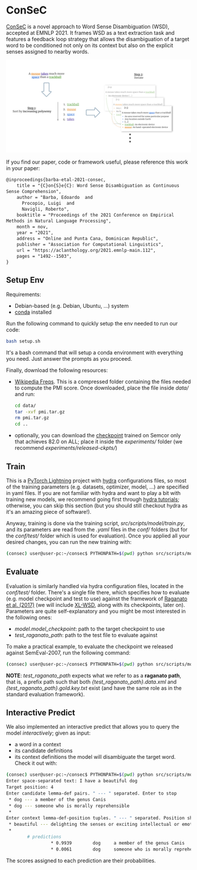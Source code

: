 # ConSeC

[ConSeC](https://aclanthology.org/2021.emnlp-main.112/) is a novel approach to Word Sense Disambiguation (WSD), accepted at EMNLP 2021. It frames WSD as a text extraction task and features a feedback loop strategy that allows the disambiguation of a target word to be conditioned not only on its context but also on the explicit senses assigned to nearby words.

![ConSeC Image](data/repo-assets/consec.png)

If you find our paper, code or framework useful, please reference this work in your paper:

```
@inproceedings{barba-etal-2021-consec,
    title = "{C}on{S}e{C}: Word Sense Disambiguation as Continuous Sense Comprehension",
    author = "Barba, Edoardo  and
      Procopio, Luigi  and
      Navigli, Roberto",
    booktitle = "Proceedings of the 2021 Conference on Empirical Methods in Natural Language Processing",
    month = nov,
    year = "2021",
    address = "Online and Punta Cana, Dominican Republic",
    publisher = "Association for Computational Linguistics",
    url = "https://aclanthology.org/2021.emnlp-main.112",
    pages = "1492--1503",
}
```

## Setup Env

Requirements:
* Debian-based (e.g. Debian, Ubuntu, ...) system 
* [conda](https://docs.conda.io/en/latest/) installed

Run the following command to quickly setup the env needed to run our code:
```bash
bash setup.sh
```

It's a bash command that will setup a conda environment with everything you need. Just answer the prompts as you proceed.

Finally, download the following resources:
* [Wikipedia Freqs](https://drive.google.com/file/d/1WqNKZZFXM1xrVlDUOFSwMBINJGFlbM_l/view?usp=sharing). This is a compressed
  folder containing the files needed to compute the PMI score. Once downloaded, place the file inside *data/* and run:
  ```bash
  cd data/
  tar -xvf pmi.tar.gz
  rm pmi.tar.gz
  cd ..
  ```
* optionally, you can download the [checkpoint](https://drive.google.com/file/d/15__onFMnfGKKyulFxQLStUxdNKiqq-Rn/view?usp=sharing) trained on Semcor only that achieves 82.0 on ALL;
  place it inside the *experiments/* folder (we recommend *experiments/released-ckpts/*)

## Train

This is a [PyTorch Lightning](https://www.pytorchlightning.ai/) project with [hydra](https://hydra.cc/) configurations files,
so most of the training parameters (e.g. datasets, optimizer, model, ...) are specified in yaml files. If you are
not familiar with hydra and want to play a bit with training new models, we recommend going first through
[hydra tutorials](https://hydra.cc/docs/tutorials/intro); otherwise, you can skip this section (but you should still checkout
hydra as it's an amazing piece of software!).

Anyway, training is done via the training script, *src/scripts/model/train.py*, and its parameters are read from the *.yaml* files in the *conf/* 
folders (but for the *conf/test/* folder which is used for evaluation). Once you applied all your desired changes, you can
run the new training with:
```bash
(consec) user@user-pc:~/consec$ PYTHONPATH=$(pwd) python src/scripts/model/train.py
```

## Evaluate

Evaluation is similarly handled via hydra configuration files, located in the *conf/test/* folder. There's a single file
there, which specifies how to evaluate (e.g. model checkpoint and test to use) against the framework of 
[Raganato et al. (2017)](https://www.aclweb.org/anthology/E17-1010.pdf) (we will include [XL-WSD](https://sapienzanlp.github.io/xl-wsd/), along with its checkpoints, later on). 
Parameters are quite self-explanatory and you might be most interested in the following ones:
* *model.model_checkpoint*: path to the target checkpoint to use
* *test_raganato_path*: path to the test file to evaluate against

To make a practical example, to evaluate the checkpoint we released against SemEval-2007, run the following command:
```bash
(consec) user@user-pc:~/consec$ PYTHONPATH=$(pwd) python src/scripts/model/raganato_evaluate.py model.model_checkpoint=experiments/released-ckpts/consec_semcor_normal_best.ckpt test_raganato_path=data/WSD_Evaluation_Framework/Evaluation_Datasets/semeval2007/semeval2007
```

**NOTE**: *test_raganato_path* expects what we refer to as a **raganato path**, that is, a prefix path such that both 
*{test_raganato_path}.data.xml* and *{test_raganato_path}.gold.key.txt* exist (and have the same role as in the standard
evaluation framework).

## Interactive Predict

We also implemented an interactive predict that allows you to query the model *interactively*; given as input:
* a word in a context
* its candidate definitions
* its context definitions
the model will disambiguate the target word. Check it out with:
```bash
(consec) user@user-pc:~/consec$ PYTHONPATH=$(pwd) python src/scripts/model/predict.py experiments/released-ckpts/consec_semcor_normal_best.ckpt -t
Enter space-separated text: I have a beautiful dog
Target position: 4
Enter candidate lemma-def pairs. " --- " separated. Enter to stop
 * dog --- a member of the genus Canis
 * dog --- someone who is morally reprehensible
 * 
Enter context lemma-def-position tuples. " --- " separated. Position should be token position in space-separated input. Enter to stop
 * beautiful --- delighting the senses or exciting intellectual or emotional admiration --- 3
 * 
        # predictions
                 * 0.9939        dog     a member of the genus Canis 
                 * 0.0061        dog     someone who is morally reprehensible 
```
The scores assigned to each prediction are their probabilities.
